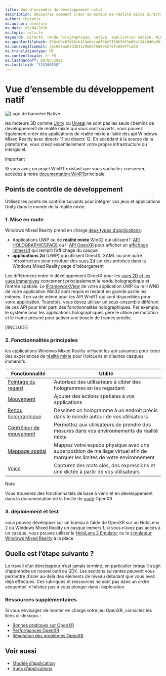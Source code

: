```yaml
---
title: Vue d’ensemble du développement natif
description: découvrez comment créer un moteur de réalité mixte DirectX en utilisant directement les api Windows Mixed Reality.
author: thetuvix
ms.author: alexturn
ms.date: 08/04/2020
ms.topic: article
keywords: DirectX, rendu holographique, native, application native, WinRT, application WinRT, API de plateforme, moteur personnalisé, intergiciel, casque de réalité mixte, casque Windows Mixed realisation, casque de réalité virtuelle
ms.openlocfilehash: 056cb0c07002cb319e8acadf66e7f59650f5e00413440d6ad0103aa8ee936400
ms.sourcegitcommit: a1c086aa83d381129e62f9d8942f0fc889ffcab0
ms.translationtype: MT
ms.contentlocale: fr-FR
ms.lasthandoff: 08/05/2021
ms.locfileid: "115200158"
---
```

# <a name="native-development-overview"></a>Vue d’ensemble du développement natif

![Logo de bannière Native](../images/native_logo_banner.png)

les moteurs 3D comme [Unity](../unity/unity-development-overview.md) ou [Unreal](../unreal/unreal-development-overview.md) ne sont pas les seuls chemins de développement de réalité mixte qui vous sont ouverts. vous pouvez également créer des applications de réalité mixte à l’aide des api Windows Mixed Reality avec directx 11 ou directx 12. En accédant à la source de la plateforme, vous créez essentiellement votre propre infrastructure ou intergiciel. 

> [!IMPORTANT]
> Si vous avez un projet WinRT existant que vous souhaitez conserver, accédez à notre [documentation WinRT](creating-a-holographic-directx-project.md)principale. 

## <a name="development-checkpoints"></a>Points de contrôle de développement

Utilisez les points de contrôle suivants pour intégrer vos jeux et applications Unity dans le monde de la réalité mixte.

### <a name="1-getting-started"></a>1. Mise en route

Windows Mixed Reality prend en charge [deux types d’applications](../../design/app-views.md):
* Applications UWP ou de **réalité mixte** Win32 qui utilisent l' [API HOLOGRAPHICSPACE](getting-a-holographicspace.md) ou l' [API OpenXR](openxr.md) pour afficher un [affichage immersif](../../design/app-views.md) qui remplit l’affichage du casque
* **applications 2d** (UWP) qui utilisent DirectX, XAML ou une autre infrastructure pour restituer des [vues 2d](../../design/app-views.md#2d-views) sur des ardoises dans la Windows Mixed Reality page d’hébergement

Les différences entre le développement DirectX pour les [vues 2D et les vues immersives](../../design/app-views.md) concernent principalement le rendu holographique et l’entrée spatiale. Le [IFrameworkView](/uwp/api/Windows.ApplicationModel.Core.IFrameworkView) de votre application UWP ou le HWND de votre application Win32 sont requis et restent en grande partie les mêmes. Il en va de même pour les API WinRT qui sont disponibles pour votre application. Toutefois, vous devez utiliser un sous-ensemble différent de ces API pour tirer parti des fonctionnalités holographiques. Par exemple, le système pour les applications holographiques gère le utilise permutation et le frame présent pour activer une boucle de frames prédite.

[!INCLUDE[](../includes/native-getting-started.md)]

### <a name="2-core-building-blocks"></a>2. Fonctionnalités principales

les applications Windows Mixed Reality utilisent les api suivantes pour créer des expériences de [réalité mixte](../../discover/mixed-reality.md) pour HoloLens et d’autres casques immersifs :

|  Fonctionnalité  |  Utilité  |
| --- | --- |
| [Pointage du regard](../../design/gaze-and-commit.md) | Autorisez des utilisateurs à cibler des hologrammes en les regardant |
| [Mouvement](../../design/gaze-and-commit.md#composite-gestures) | Ajouter des actions spatiales à vos applications |
| [Rendu holographique](../platform-capabilities-and-apis/rendering.md) | Dessinez un hologramme à un endroit précis dans le monde autour de vos utilisateurs |
| [Contrôleur de mouvement](../../design/motion-controllers.md) | Permettez aux utilisateurs de prendre des mesures dans vos environnements de réalité mixte |
| [Mappage spatial](../../design/spatial-mapping.md) | Mappez votre espace physique avec une superposition de maillage virtuel afin de marquer les limites de votre environnement |
| [Voice](../../design/voice-input.md) | Capturez des mots clés, des expressions et une dictée à partir de vos utilisateurs |
 
> [!NOTE]
> Vous trouverez des fonctionnalités de base à venir et en développement dans la documentation de la feuille de [route](openxr.md#roadmap) OpenXR.

### <a name="3-deploying-and-testing"></a>3. déploiement et test

vous pouvez développer sur un bureau à l’aide de OpenXR sur un HoloLens 2 ou Windows Mixed Reality un casque immersif.  si vous n’avez pas accès à un casque, vous pouvez utiliser le [HoloLens 2 Emulator](../platform-capabilities-and-apis/using-the-hololens-emulator.md) ou le [simulateur Windows Mixed Reality](../platform-capabilities-and-apis/using-the-windows-mixed-reality-simulator.md) à la place.

## <a name="whats-next"></a>Quelle est l’étape suivante ?

Le travail d’un développeur n’est jamais terminé, en particulier lorsqu’il s’agit d’apprendre un nouvel outil ou SDK. Les sections suivantes peuvent vous permettre d’aller au-delà des éléments de niveau débutant que vous avez déjà effectués. Ces rubriques et ressources ne sont pas dans un ordre séquentiel. n’hésitez pas à vous plonger dans l’exploration.

### <a name="additional-resources"></a>Ressources supplémentaires

Si vous envisagez de monter en charge votre jeu OpenXR, consultez les liens ci-dessous :

* [Bonnes pratiques sur OpenXR](openxr-best-practices.md)
* [Performances OpenXR](openxr-performance.md)
* [Résolution des problèmes OpenXR](openxr-troubleshooting.md)

## <a name="see-also"></a>Voir aussi
* [Modèle d’application](../../design/app-model.md)
* [Vues d’applications](../../design/app-views.md)